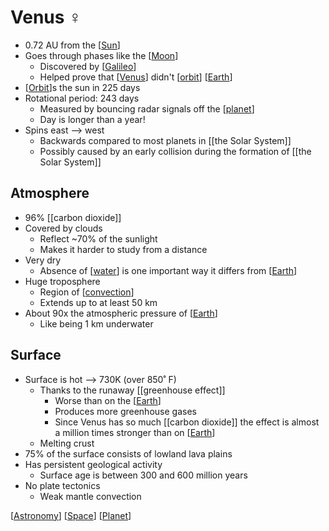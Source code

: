 # Venus ♀

- 0.72 AU from the [[Sun]]
- Goes through phases like the [[Moon]]
  - Discovered by [[Galileo]]
  - Helped prove that [[Venus]] didn't [[orbit]] [[Earth]]
- [[Orbit]]s the sun in 225 days
- Rotational period: 243 days
  - Measured by bouncing radar signals off the [[planet]]
  - Day is longer than a year!
- Spins east --> west
  - Backwards compared to most planets in [[the Solar System]]
  - Possibly caused by an early collision during the formation of [[the Solar System]]

## Atmosphere

- 96% [[carbon dioxide]]
- Covered by clouds
  - Reflect ~70% of the sunlight
  - Makes it harder to study from a distance
- Very dry
  - Absence of [[water]] is one important way it differs from [[Earth]]
- Huge troposphere
  - Region of [[convection]]
  - Extends up to at least 50 km
- About 90x the atmospheric pressure of [[Earth]]
  - Like being 1 km underwater

## Surface

- Surface is hot --> 730K (over 850˚ F)
  - Thanks to the runaway [[greenhouse effect]]
    - Worse than on the [[Earth]]
    - Produces more greenhouse gases
    - Since Venus has so much [[carbon dioxide]] the effect is almost a million times stronger than on [[Earth]]
  - Melting crust
- 75% of the surface consists of lowland lava plains
- Has persistent geological activity
  - Surface age is between 300 and 600 million years
- No plate tectonics
  - Weak mantle convection

[[Astronomy]] [[Space]] [[Planet]]

[//begin]: # "Autogenerated link references for markdown compatibility"
[sun]: sun "Sun"
[moon]: moon "Moon"
[galileo]: galileo "Galileo"
[venus]: venus "Venus ♀"
[orbit]: orbit "Orbit"
[earth]: earth "Earth 🜨"
[planet]: planet "Planet"
[the-solar-system]: the-solar-system "The Solar System"
[water]: water "Water"
[convection]: convection "Convection"
[greenhouse-effect]: greenhouse-effect "Greenhouse Effect"
[astronomy]: astronomy "Astronomy"
[space]: space "Space"
[//end]: # "Autogenerated link references"